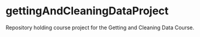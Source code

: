 # gettingAndCleaningDataProject
Repository holding course project for the Getting and Cleaning Data Course.
